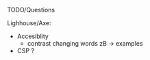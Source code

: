 TODO/Questions

Lighhouse/Axe:

- Accesiblity
  - contrast changing words zB
    -> examples
- CSP ?
